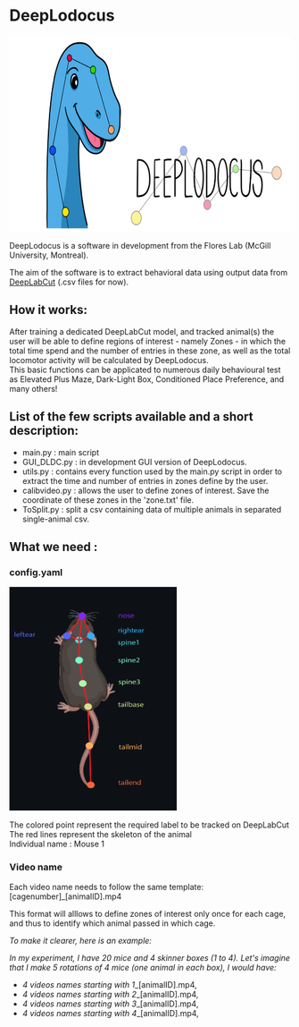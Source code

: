 # DeepLodocus 

<img width="700" height="350" src="https://github.com/madmaxpython/DeepLodocus/blob/Master/Logo/dldc-WHITE-repository-open-graph-template.png">
 
DeepLodocus is a software in development from the Flores Lab (McGill University, Montreal).

The aim of the software is to extract behavioral data using output data from [DeepLabCut](http://www.mousemotorlab.org/deeplabcut) (.csv files for now).

## How it works:
After training a dedicated DeepLabCut model, and tracked animal(s) the user will be able to define regions of interest - namely Zones - in which the total time spend and the number of entries in these zone, as well as the total locomotor activity will be calculated by DeepLodocus.<br/>
This basic functions can be applicated to numerous daily behavioural test as Elevated Plus Maze, Dark-Light Box, Conditioned Place Preference, and many others!

## List of the few scripts available and a short description:
- main.py : main script 
- GUI_DLDC.py : in development GUI version of DeepLodocus.
- utils.py : contains every function used by the main.py script in order to extract the time and number of entries in zones define by the user.
- calibvideo.py : allows the user to define zones of interest. Save the coordinate of these zones in the 'zone.txt' file.
- ToSplit.py : split a csv containing data of multiple animals in separated single-animal csv.


## What we need : 
### config.yaml

<img width="300" height="400" src="https://github.com/madmaxpython/DeepLodocus/blob/Master/Logo/LabelRequirements.png">

The colored point represent the required label to be tracked on DeepLabCut<br/>
The red lines represent the skeleton of the animal<br/>
Individual name : Mouse 1<br/>

### Video name
Each video name needs to follow the same template: [cagenumber]_[animalID].mp4

This format will alllows to define zones of interest only once for each cage, and thus to identify which animal passed in which cage.

_To make it clearer, here is an example:_

_In my experiment, I have 20 mice and 4 skinner boxes (1 to 4). Let's imagine that I make 5 rotations of 4 mice (one animal in each box), I would have:_
- _4 videos names starting with 1__[animalID].mp4,
- _4 videos names starting with 2__[animalID].mp4,
- _4 videos names starting with 3__[animalID].mp4,
- _4 videos names starting with 4__[animalID].mp4,


